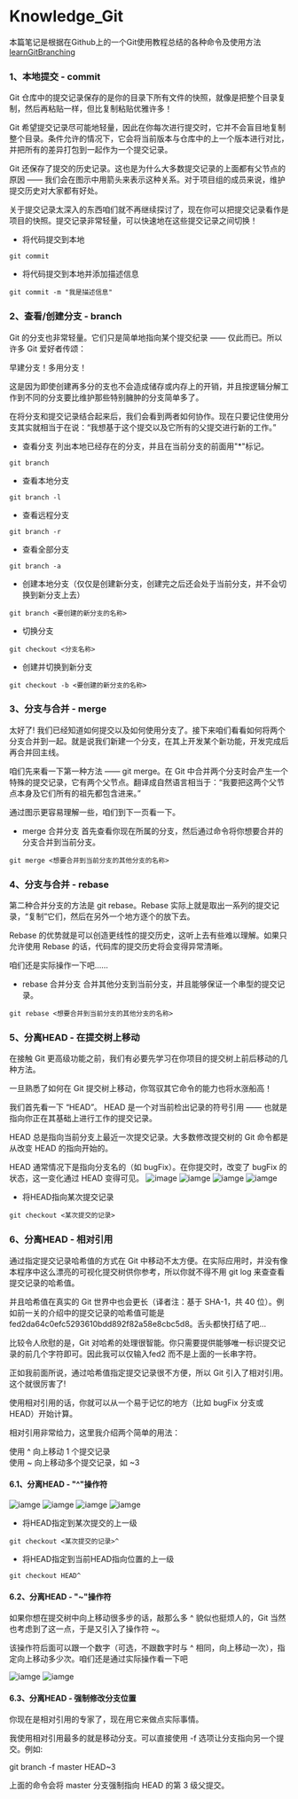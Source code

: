# Knowledge_Git
本篇笔记是根据在Github上的一个Git使用教程总结的各种命令及使用方法[learnGitBranching](https://github.com/pcottle/learnGitBranching)

### 1、本地提交 - commit
Git 仓库中的提交记录保存的是你的目录下所有文件的快照，就像是把整个目录复制，然后再粘贴一样，但比复制粘贴优雅许多！

Git 希望提交记录尽可能地轻量，因此在你每次进行提交时，它并不会盲目地复制整个目录。条件允许的情况下，它会将当前版本与仓库中的上一个版本进行对比，并把所有的差异打包到一起作为一个提交记录。

Git 还保存了提交的历史记录。这也是为什么大多数提交记录的上面都有父节点的原因 —— 我们会在图示中用箭头来表示这种关系。对于项目组的成员来说，维护提交历史对大家都有好处。

关于提交记录太深入的东西咱们就不再继续探讨了，现在你可以把提交记录看作是项目的快照。提交记录非常轻量，可以快速地在这些提交记录之间切换！

* 将代码提交到本地
```
git commit 
```
* 将代码提交到本地并添加描述信息
```
git commit -m "我是描述信息"
```

### 2、查看/创建分支 - branch
Git 的分支也非常轻量。它们只是简单地指向某个提交纪录 —— 仅此而已。所以许多 Git 爱好者传颂：

早建分支！多用分支！

这是因为即使创建再多分的支也不会造成储存或内存上的开销，并且按逻辑分解工作到不同的分支要比维护那些特别臃肿的分支简单多了。

在将分支和提交记录结合起来后，我们会看到两者如何协作。现在只要记住使用分支其实就相当于在说：“我想基于这个提交以及它所有的父提交进行新的工作。”

* 查看分支
列出本地已经存在的分支，并且在当前分支的前面用"\*"标记。
```
git branch
```
* 查看本地分支
```
git branch -l
```
* 查看远程分支
```
git branch -r
```
* 查看全部分支
```
git branch -a
```
* 创建本地分支（仅仅是创建新分支，创建完之后还会处于当前分支，并不会切换到新分支上去）
```
git branch <要创建的新分支的名称>
```
* 切换分支
```
git checkout <分支名称>
```
* 创建并切换到新分支
```
git checkout -b <要创建的新分支的名称>
```

### 3、分支与合并 - merge
太好了! 我们已经知道如何提交以及如何使用分支了。接下来咱们看看如何将两个分支合并到一起。就是说我们新建一个分支，在其上开发某个新功能，开发完成后再合并回主线。

咱们先来看一下第一种方法 —— git merge。在 Git 中合并两个分支时会产生一个特殊的提交记录，它有两个父节点。翻译成自然语言相当于：“我要把这两个父节点本身及它们所有的祖先都包含进来。”

通过图示更容易理解一些，咱们到下一页看一下。

* merge 合并分支
首先查看你现在所属的分支，然后通过命令将你想要合并的分支合并到当前分支。
```
git merge <想要合并到当前分支的其他分支的名称>
```

### 4、分支与合并 - rebase
第二种合并分支的方法是 git rebase。Rebase 实际上就是取出一系列的提交记录，“复制”它们，然后在另外一个地方逐个的放下去。

Rebase 的优势就是可以创造更线性的提交历史，这听上去有些难以理解。如果只允许使用 Rebase 的话，代码库的提交历史将会变得异常清晰。

咱们还是实际操作一下吧……

* rebase 合并分支
合并其他分支到当前分支，并且能够保证一个串型的提交记录。
```
git rebase <想要合并到当前分支的其他分支的名称>
```

### 5、分离HEAD - 在提交树上移动
在接触 Git 更高级功能之前，我们有必要先学习在你项目的提交树上前后移动的几种方法。

一旦熟悉了如何在 Git 提交树上移动，你驾驭其它命令的能力也将水涨船高！

我们首先看一下 “HEAD”。 HEAD 是一个对当前检出记录的符号引用 —— 也就是指向你正在其基础上进行工作的提交记录。

HEAD 总是指向当前分支上最近一次提交记录。大多数修改提交树的 Git 命令都是从改变 HEAD 的指向开始的。

HEAD 通常情况下是指向分支名的（如 bugFix）。在你提交时，改变了 bugFix 的状态，这一变化通过 HEAD 变得可见。
![image](https://raw.githubusercontent.com/zdy793410600/Knowledge_Git/master/Git_HEAD/git_checkout_head01.png)
![iamge](https://raw.githubusercontent.com/zdy793410600/Knowledge_Git/master/Git_HEAD/git_checkout_head02.png)
![iamge](https://raw.githubusercontent.com/zdy793410600/Knowledge_Git/master/Git_HEAD/git_checkout_head03.png)
![iamge](https://raw.githubusercontent.com/zdy793410600/Knowledge_Git/master/Git_HEAD/git_checkout_head04.png)


* 将HEAD指向某次提交记录
```
git checkout <某次提交的记录>
```

### 6、分离HEAD - 相对引用
通过指定提交记录哈希值的方式在 Git 中移动不太方便。在实际应用时，并没有像本程序中这么漂亮的可视化提交树供你参考，所以你就不得不用 git log 来查查看提交记录的哈希值。

并且哈希值在真实的 Git 世界中也会更长（译者注：基于 SHA-1，共 40 位）。例如前一关的介绍中的提交记录的哈希值可能是 fed2da64c0efc5293610bdd892f82a58e8cbc5d8。舌头都快打结了吧...

比较令人欣慰的是，Git 对哈希的处理很智能。你只需要提供能够唯一标识提交记录的前几个字符即可。因此我可以仅输入fed2 而不是上面的一长串字符。

正如我前面所说，通过哈希值指定提交记录很不方便，所以 Git 引入了相对引用。这个就很厉害了!

使用相对引用的话，你就可以从一个易于记忆的地方（比如 bugFix 分支或 HEAD）开始计算。

相对引用非常给力，这里我介绍两个简单的用法：

使用 ^ 向上移动 1 个提交记录  
使用 ~<num> 向上移动多个提交记录，如 ~3  
  
#### 6.1、分离HEAD - "^"操作符
![iamge](https://raw.githubusercontent.com/zdy793410600/Knowledge_Git/master/Git_HEAD/git_checkout_head05.png)
![iamge](https://raw.githubusercontent.com/zdy793410600/Knowledge_Git/master/Git_HEAD/git_checkout_head06.png)
![iamge](https://raw.githubusercontent.com/zdy793410600/Knowledge_Git/master/Git_HEAD/git_checkout_head07.png)
![iamge](https://raw.githubusercontent.com/zdy793410600/Knowledge_Git/master/Git_HEAD/git_checkout_head08.png)  

* 将HEAD指定到某次提交的上一级
```
git checkout <某次提交的记录>^
```
* 将HEAD指定到当前HEAD指向位置的上一级
```
git checkout HEAD^
```

#### 6.2、分离HEAD - "~"操作符
如果你想在提交树中向上移动很多步的话，敲那么多 ^ 貌似也挺烦人的，Git 当然也考虑到了这一点，于是又引入了操作符 ~。

该操作符后面可以跟一个数字（可选，不跟数字时与 ^ 相同，向上移动一次），指定向上移动多少次。咱们还是通过实际操作看一下吧

![iamge](https://raw.githubusercontent.com/zdy793410600/Knowledge_Git/master/Git_HEAD/git_checkout_head09.png)
![iamge](https://raw.githubusercontent.com/zdy793410600/Knowledge_Git/master/Git_HEAD/git_checkout_head10.png)  

#### 6.3、分离HEAD - 强制修改分支位置
你现在是相对引用的专家了，现在用它来做点实际事情。

我使用相对引用最多的就是移动分支。可以直接使用 -f 选项让分支指向另一个提交。例如:

git branch -f master HEAD~3

上面的命令会将 master 分支强制指向 HEAD 的第 3 级父提交。
